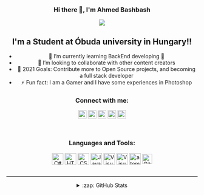 <div align="center">

### Hi there 👋, I'm Ahmed Bashbash 

<img src="https://i.pinimg.com/originals/fb/dd/3a/fbdd3a3a214c0e712bb604dea3b3b1e5.gif"/>

## I'm a Student at Óbuda university in Hungary!!

 - 🌱 I’m currently learning BackEnd developing 🤣
 - 👯 I’m looking to collaborate with other content creators
 - 🥅 2021 Goals: Contribute more to Open Source projects, and becoming a full stack developer
 - ⚡ Fun fact: I am a Gamer and I have some experiences in Photoshop


### Connect with me:

[<img align="center" alt="ahmadbashbash99 | Facebook" target="_blank" width="22px" src="https://cdn.jsdelivr.net/npm/simple-icons@v3/icons/facebook.svg" />][facebook]
[<img align="center" alt="ahmedbashbash | LinkedIn" target="_blank" width="22px" src="https://cdn.jsdelivr.net/npm/simple-icons@v3/icons/linkedin.svg" />][linkedin]
[<img align="center" alt="ahmed_bashbash | Instagram" target="_blank" width="22px" src="https://cdn.jsdelivr.net/npm/simple-icons@v3/icons/instagram.svg" />][instagram]
[<img align="center" alt="ahmed_bashbash | twitter" target="_blank" width="22px" src="https://cdn.jsdelivr.net/npm/simple-icons@3.13.0/icons/twitter.svg" />][twitter]
[<img align="center" alt="ahmed_bashbash | fiverr" target="_blank" width="22px" src="https://cdn.jsdelivr.net/npm/simple-icons@3.13.0/icons/fiverr.svg" />][fiverr]


<br />

### Languages and Tools:

<img align="center" alt="C#" width="30px" src="https://cdn.jsdelivr.net/npm/simple-icons@3.13.0/icons/csharp.svg" />
<img align="center" alt="HTML5" width="30px" src="https://cdn.jsdelivr.net/npm/simple-icons@3.13.0/icons/html5.svg" />
<img align="center" alt="CSS" width="30px" src="https://cdn.jsdelivr.net/npm/simple-icons@3.13.0/icons/css3.svg" />
<img align="center" alt="JavaScript" width="30px" src="https://cdn.jsdelivr.net/npm/simple-icons@3.13.0/icons/javascript.svg" />
<img align="center" alt="Visual Studio" width="30px" src="https://cdn.jsdelivr.net/npm/simple-icons@3.13.0/icons/visualstudio.svg" />
<img align="center" alt="Visual Studio code" width="30px" src="https://cdn.jsdelivr.net/npm/simple-icons@3.13.0/icons/visualstudiocode.svg" />
<img align="center" alt="atom" width="30px" src="https://cdn.jsdelivr.net/npm/simple-icons@3.13.0/icons/atom.svg" />
<img align="center" alt="GitHub" width="26px" src="https://cdn.jsdelivr.net/npm/simple-icons@3.13.0/icons/github.svg" />
 


<br />
<br />

---




</details>

<details>
  <summary>:zap: GitHub Stats</summary>
 
  [![Anurag's GitHub stats](https://github-readme-stats.vercel.app/api?username=Ahmedbashbash)](https://github.com/anuraghazra/github-readme-stats)


</details>

[instagram]: https://instagram.com/afb_1999
[linkedin]: https://linkedin.com/in/ahmedbashbash
[facebook]: https://www.facebook.com/ahmadbashbash99
[twitter]: https://twitter.com/AhmedBashbash
[fiverr]: https://www.fiverr.com/ahmedbashbash

</div>
